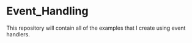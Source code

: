 # Event_Handling
This repository will contain all of the examples that I create using event handlers.
